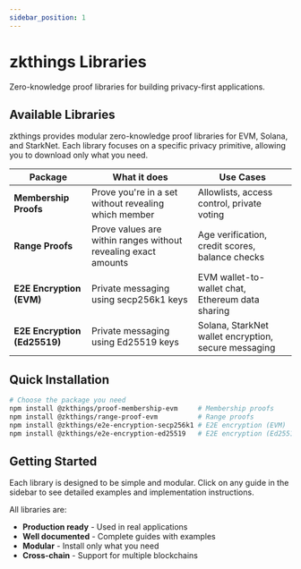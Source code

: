```yaml
---
sidebar_position: 1
---
```


# zkthings Libraries

Zero-knowledge proof libraries for building privacy-first applications.

## Available Libraries

zkthings provides modular zero-knowledge proof libraries for EVM, Solana, and StarkNet. Each library focuses on a specific privacy primitive, allowing you to download only what you need.

| Package | What it does | Use Cases | 
|---------|-------------|-----------|
| **Membership Proofs** | Prove you're in a set without revealing which member | Allowlists, access control, private voting |
| **Range Proofs** | Prove values are within ranges without revealing exact amounts | Age verification, credit scores, balance checks |
| **E2E Encryption (EVM)** | Private messaging using secp256k1 keys | EVM wallet-to-wallet chat, Ethereum data sharing |
| **E2E Encryption (Ed25519)** | Private messaging using Ed25519 keys | Solana, StarkNet wallet encryption, secure messaging |

## Quick Installation

```bash
# Choose the package you need
npm install @zkthings/proof-membership-evm     # Membership proofs
npm install @zkthings/range-proof-evm          # Range proofs  
npm install @zkthings/e2e-encryption-secp256k1 # E2E encryption (EVM)
npm install @zkthings/e2e-encryption-ed25519   # E2E encryption (Ed25519)
```

## Getting Started

Each library is designed to be simple and modular. Click on any guide in the sidebar to see detailed examples and implementation instructions.

All libraries are:
- **Production ready** - Used in real applications
- **Well documented** - Complete guides with examples
- **Modular** - Install only what you need
- **Cross-chain** - Support for multiple blockchains


